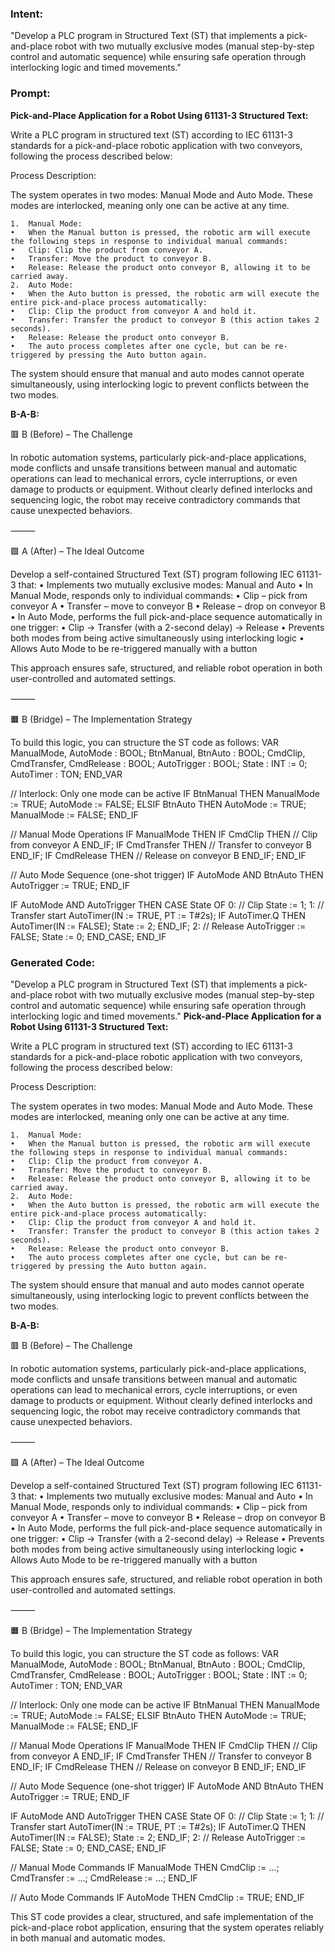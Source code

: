 ### Intent:
"Develop a PLC program in Structured Text (ST) that implements a pick-and-place robot with two mutually exclusive modes (manual step-by-step control and automatic sequence) while ensuring safe operation through interlocking logic and timed movements."

### Prompt:
**Pick-and-Place Application for a Robot Using 61131-3 Structured Text:**

Write a PLC program in structured text (ST) according to IEC 61131-3 standards for a pick-and-place robotic application with two conveyors, following the process described below:

Process Description:

The system operates in two modes: Manual Mode and Auto Mode. These modes are interlocked, meaning only one can be active at any time.

	1.	Manual Mode:
	•	When the Manual button is pressed, the robotic arm will execute the following steps in response to individual manual commands:
	•	Clip: Clip the product from conveyor A.
	•	Transfer: Move the product to conveyor B.
	•	Release: Release the product onto conveyor B, allowing it to be carried away.
	2.	Auto Mode:
	•	When the Auto button is pressed, the robotic arm will execute the entire pick-and-place process automatically:
	•	Clip: Clip the product from conveyor A and hold it.
	•	Transfer: Transfer the product to conveyor B (this action takes 2 seconds).
	•	Release: Release the product onto conveyor B.
	•	The auto process completes after one cycle, but can be re-triggered by pressing the Auto button again.

The system should ensure that manual and auto modes cannot operate simultaneously, using interlocking logic to prevent conflicts between the two modes.

**B-A-B:**

🟥 B (Before) – The Challenge

In robotic automation systems, particularly pick-and-place applications, mode conflicts and unsafe transitions between manual and automatic operations can lead to mechanical errors, cycle interruptions, or even damage to products or equipment. Without clearly defined interlocks and sequencing logic, the robot may receive contradictory commands that cause unexpected behaviors.

⸻

🟩 A (After) – The Ideal Outcome

Develop a self-contained Structured Text (ST) program following IEC 61131-3 that:
	•	Implements two mutually exclusive modes: Manual and Auto
	•	In Manual Mode, responds only to individual commands:
	•	Clip – pick from conveyor A
	•	Transfer – move to conveyor B
	•	Release – drop on conveyor B
	•	In Auto Mode, performs the full pick-and-place sequence automatically in one trigger:
	•	Clip → Transfer (with a 2-second delay) → Release
	•	Prevents both modes from being active simultaneously using interlocking logic
	•	Allows Auto Mode to be re-triggered manually with a button

This approach ensures safe, structured, and reliable robot operation in both user-controlled and automated settings.

⸻

🟧 B (Bridge) – The Implementation Strategy

To build this logic, you can structure the ST code as follows:
VAR
    ManualMode, AutoMode : BOOL;
    BtnManual, BtnAuto : BOOL;
    CmdClip, CmdTransfer, CmdRelease : BOOL;
    AutoTrigger : BOOL;
    State : INT := 0;
    AutoTimer : TON;
END_VAR

// Interlock: Only one mode can be active
IF BtnManual THEN
    ManualMode := TRUE;
    AutoMode := FALSE;
ELSIF BtnAuto THEN
    AutoMode := TRUE;
    ManualMode := FALSE;
END_IF

// Manual Mode Operations
IF ManualMode THEN
    IF CmdClip THEN
        // Clip from conveyor A
    END_IF;
    IF CmdTransfer THEN
        // Transfer to conveyor B
    END_IF;
    IF CmdRelease THEN
        // Release on conveyor B
    END_IF;
END_IF

// Auto Mode Sequence (one-shot trigger)
IF AutoMode AND BtnAuto THEN
    AutoTrigger := TRUE;
END_IF

IF AutoMode AND AutoTrigger THEN
    CASE State OF
        0: 
            // Clip
            State := 1;
        1:
            // Transfer start
            AutoTimer(IN := TRUE, PT := T#2s);
            IF AutoTimer.Q THEN
                AutoTimer(IN := FALSE);
                State := 2;
            END_IF;
        2:
            // Release
            AutoTrigger := FALSE;
            State := 0;
    END_CASE;
END_IF

### Generated Code:
"Develop a PLC program in Structured Text (ST) that implements a pick-and-place robot with two mutually exclusive modes (manual step-by-step control and automatic sequence) while ensuring safe operation through interlocking logic and timed movements."
**Pick-and-Place Application for a Robot Using 61131-3 Structured Text:**

Write a PLC program in structured text (ST) according to IEC 61131-3 standards for a pick-and-place robotic application with two conveyors, following the process described below:

Process Description:

The system operates in two modes: Manual Mode and Auto Mode. These modes are interlocked, meaning only one can be active at any time.

	1.	Manual Mode:
	•	When the Manual button is pressed, the robotic arm will execute the following steps in response to individual manual commands:
	•	Clip: Clip the product from conveyor A.
	•	Transfer: Move the product to conveyor B.
	•	Release: Release the product onto conveyor B, allowing it to be carried away.
	2.	Auto Mode:
	•	When the Auto button is pressed, the robotic arm will execute the entire pick-and-place process automatically:
	•	Clip: Clip the product from conveyor A and hold it.
	•	Transfer: Transfer the product to conveyor B (this action takes 2 seconds).
	•	Release: Release the product onto conveyor B.
	•	The auto process completes after one cycle, but can be re-triggered by pressing the Auto button again.

The system should ensure that manual and auto modes cannot operate simultaneously, using interlocking logic to prevent conflicts between the two modes.

**B-A-B:**

🟥 B (Before) – The Challenge

In robotic automation systems, particularly pick-and-place applications, mode conflicts and unsafe transitions between manual and automatic operations can lead to mechanical errors, cycle interruptions, or even damage to products or equipment. Without clearly defined interlocks and sequencing logic, the robot may receive contradictory commands that cause unexpected behaviors.

⸻

🟩 A (After) – The Ideal Outcome

Develop a self-contained Structured Text (ST) program following IEC 61131-3 that:
	•	Implements two mutually exclusive modes: Manual and Auto
	•	In Manual Mode, responds only to individual commands:
	•	Clip – pick from conveyor A
	•	Transfer – move to conveyor B
	•	Release – drop on conveyor B
	•	In Auto Mode, performs the full pick-and-place sequence automatically in one trigger:
	•	Clip → Transfer (with a 2-second delay) → Release
	•	Prevents both modes from being active simultaneously using interlocking logic
	•	Allows Auto Mode to be re-triggered manually with a button

This approach ensures safe, structured, and reliable robot operation in both user-controlled and automated settings.

⸻

🟧 B (Bridge) – The Implementation Strategy

To build this logic, you can structure the ST code as follows:
VAR
    ManualMode, AutoMode : BOOL;
    BtnManual, BtnAuto : BOOL;
    CmdClip, CmdTransfer, CmdRelease : BOOL;
    AutoTrigger : BOOL;
    State : INT := 0;
    AutoTimer : TON;
END_VAR

// Interlock: Only one mode can be active
IF BtnManual THEN
    ManualMode := TRUE;
    AutoMode := FALSE;
ELSIF BtnAuto THEN
    AutoMode := TRUE;
    ManualMode := FALSE;
END_IF

// Manual Mode Operations
IF ManualMode THEN
    IF CmdClip THEN
        // Clip from conveyor A
    END_IF;
    IF CmdTransfer THEN
        // Transfer to conveyor B
    END_IF;
    IF CmdRelease THEN
        // Release on conveyor B
    END_IF;
END_IF

// Auto Mode Sequence (one-shot trigger)
IF AutoMode AND BtnAuto THEN
    AutoTrigger := TRUE;
END_IF

IF AutoMode AND AutoTrigger THEN
    CASE State OF
        0: 
            // Clip
            State := 1;
        1:
            // Transfer start
            AutoTimer(IN := TRUE, PT := T#2s);
            IF AutoTimer.Q THEN
                AutoTimer(IN := FALSE);
                State := 2;
            END_IF;
        2:
            // Release
            AutoTrigger := FALSE;
            State := 0;
    END_CASE;
END_IF

// Manual Mode Commands
IF ManualMode THEN
    CmdClip := ...;
    CmdTransfer := ...;
    CmdRelease := ...;
END_IF

// Auto Mode Commands
IF AutoMode THEN
    CmdClip := TRUE;
END_IF

This ST code provides a clear, structured, and safe implementation of the pick-and-place robot application, ensuring that the system operates reliably in both manual and automatic modes.
